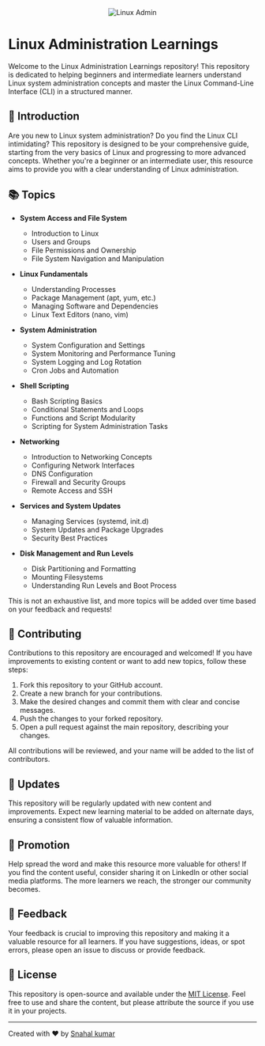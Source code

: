 <div align="center">
  <img src="https://img.shields.io/badge/Linux-Administration-blue" alt="Linux Admin">
</div>

# Linux Administration Learnings

Welcome to the Linux Administration Learnings repository! This repository is dedicated to helping beginners and intermediate learners understand Linux system administration concepts and master the Linux Command-Line Interface (CLI) in a structured manner.

<div align="center"
  <img src="https://github.com/snahal04/Mastering-Linux-Admin/assets/77937488/012f7b79-3993-4c27-bfa3-f1454b6a51d4" alt="Example Screenshot">
</div>

## 🚀 Introduction

Are you new to Linux system administration? Do you find the Linux CLI intimidating? This repository is designed to be your comprehensive guide, starting from the very basics of Linux and progressing to more advanced concepts. Whether you're a beginner or an intermediate user, this resource aims to provide you with a clear understanding of Linux administration.

## 📚 Topics

- **System Access and File System**
  - Introduction to Linux
  - Users and Groups
  - File Permissions and Ownership
  - File System Navigation and Manipulation

- **Linux Fundamentals**
  - Understanding Processes
  - Package Management (apt, yum, etc.)
  - Managing Software and Dependencies
  - Linux Text Editors (nano, vim)

- **System Administration**
  - System Configuration and Settings
  - System Monitoring and Performance Tuning
  - System Logging and Log Rotation
  - Cron Jobs and Automation

- **Shell Scripting**
  - Bash Scripting Basics
  - Conditional Statements and Loops
  - Functions and Script Modularity
  - Scripting for System Administration Tasks

- **Networking**
  - Introduction to Networking Concepts
  - Configuring Network Interfaces
  - DNS Configuration
  - Firewall and Security Groups
  - Remote Access and SSH

- **Services and System Updates**
  - Managing Services (systemd, init.d)
  - System Updates and Package Upgrades
  - Security Best Practices

- **Disk Management and Run Levels**
  - Disk Partitioning and Formatting
  - Mounting Filesystems
  - Understanding Run Levels and Boot Process

This is not an exhaustive list, and more topics will be added over time based on your feedback and requests!

## 🤝 Contributing

Contributions to this repository are encouraged and welcomed! If you have improvements to existing content or want to add new topics, follow these steps:

1. Fork this repository to your GitHub account.
2. Create a new branch for your contributions.
3. Make the desired changes and commit them with clear and concise messages.
4. Push the changes to your forked repository.
5. Open a pull request against the main repository, describing your changes.

All contributions will be reviewed, and your name will be added to the list of contributors.

## 📅 Updates

This repository will be regularly updated with new content and improvements. Expect new learning material to be added on alternate days, ensuring a consistent flow of valuable information.

## 📢 Promotion

Help spread the word and make this resource more valuable for others! If you find the content useful, consider sharing it on LinkedIn or other social media platforms. The more learners we reach, the stronger our community becomes.

## 📣 Feedback

Your feedback is crucial to improving this repository and making it a valuable resource for all learners. If you have suggestions, ideas, or spot errors, please open an issue to discuss or provide feedback.

## 📄 License

This repository is open-source and available under the [MIT License](LICENSE). Feel free to use and share the content, but please attribute the source if you use it in your projects.

---

Created with ❤️ by [Snahal kumar](https://github.com/snahal04)
